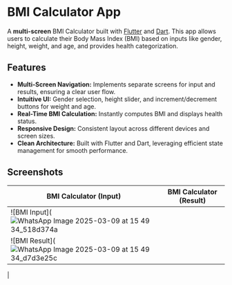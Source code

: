 # BMI Calculator App

A **multi-screen** BMI Calculator built with [Flutter](https://flutter.dev/) and [Dart](https://dart.dev/). This app allows users to calculate their Body Mass Index (BMI) based on inputs like gender, height, weight, and age, and provides health categorization.

## Features

- **Multi-Screen Navigation:** Implements separate screens for input and results, ensuring a clear user flow.
- **Intuitive UI:** Gender selection, height slider, and increment/decrement buttons for weight and age.
- **Real-Time BMI Calculation:** Instantly computes BMI and displays health status.
- **Responsive Design:** Consistent layout across different devices and screen sizes.
- **Clean Architecture:** Built with Flutter and Dart, leveraging efficient state management for smooth performance.

## Screenshots

| BMI Calculator (Input) | BMI Calculator (Result) |
|------------------------|-------------------------|
| ![BMI Input](![WhatsApp Image 2025-03-09 at 15 49 34_518d374a](https://github.com/user-attachments/assets/26b338f3-85ca-4852-a7dd-7799e1628444)
 | ![BMI Result](![WhatsApp Image 2025-03-09 at 15 49 34_d7d3e25c](https://github.com/user-attachments/assets/b4356b81-500f-49a0-89fe-61a9227b0cb5)
 |


